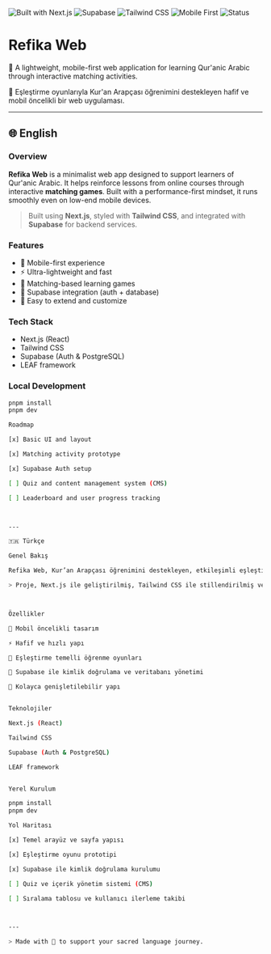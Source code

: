 ![Built with Next.js](https://img.shields.io/badge/Built%20with-Next.js-blue)
![Supabase](https://img.shields.io/badge/Backend-Supabase-3ECF8E)
![Tailwind CSS](https://img.shields.io/badge/Styling-Tailwind_CSS-38B2AC)
![Mobile First](https://img.shields.io/badge/Design-Mobile--First-orange)
![Status](https://img.shields.io/badge/Status-In_Progress-yellow)

# Refika Web

📘 A lightweight, mobile-first web application for learning Qur'anic Arabic through interactive matching activities.

📗 Eşleştirme oyunlarıyla Kur'an Arapçası öğrenimini destekleyen hafif ve mobil öncelikli bir web uygulaması.

---

## 🌐 English

### Overview

**Refika Web** is a minimalist web app designed to support learners of Qur'anic Arabic. It helps reinforce lessons from online courses through interactive **matching games**. Built with a performance-first mindset, it runs smoothly even on low-end mobile devices.

> Built using **Next.js**, styled with **Tailwind CSS**, and integrated with **Supabase** for backend services.

### Features

- 📱 Mobile-first experience
- ⚡ Ultra-lightweight and fast
- 🧠 Matching-based learning games
- 🔧 Supabase integration (auth + database)
- 🌱 Easy to extend and customize

### Tech Stack

- Next.js (React)
- Tailwind CSS
- Supabase (Auth & PostgreSQL)
- LEAF framework

### Local Development

```bash
pnpm install
pnpm dev

Roadmap

[x] Basic UI and layout

[x] Matching activity prototype

[x] Supabase Auth setup

[ ] Quiz and content management system (CMS)

[ ] Leaderboard and user progress tracking



---

🇹🇷 Türkçe

Genel Bakış

Refika Web, Kur’an Arapçası öğrenimini destekleyen, etkileşimli eşleştirme oyunları içeren sade ve hafif bir web uygulamasıdır. Özellikle mobil cihazlar için optimize edilmiştir ve çevrim içi kurslardan öğrenilen bilgilerin pekiştirilmesini amaçlar.

> Proje, Next.js ile geliştirilmiş, Tailwind CSS ile stillendirilmiş ve Supabase altyapısı ile çalışmaktadır.



Özellikler

📱 Mobil öncelikli tasarım

⚡ Hafif ve hızlı yapı

🧠 Eşleştirme temelli öğrenme oyunları

🔧 Supabase ile kimlik doğrulama ve veritabanı yönetimi

🌱 Kolayca genişletilebilir yapı


Teknolojiler

Next.js (React)

Tailwind CSS

Supabase (Auth & PostgreSQL)

LEAF framework


Yerel Kurulum

pnpm install
pnpm dev

Yol Haritası

[x] Temel arayüz ve sayfa yapısı

[x] Eşleştirme oyunu prototipi

[x] Supabase ile kimlik doğrulama kurulumu

[ ] Quiz ve içerik yönetim sistemi (CMS)

[ ] Sıralama tablosu ve kullanıcı ilerleme takibi



---

> Made with 🧡 to support your sacred language journey.





